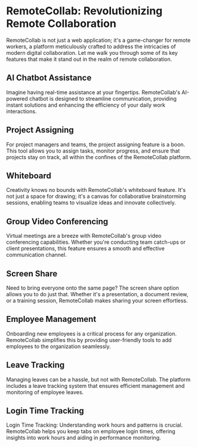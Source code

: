 # RemoteCollab: Revolutionizing Remote Collaboration

RemoteCollab is not just a web application; it's a game-changer for remote workers, a platform meticulously crafted to address the intricacies of modern digital collaboration. Let me walk you through some of its key features that make it stand out in the realm of remote collaboration.

## AI Chatbot Assistance
Imagine having real-time assistance at your fingertips. RemoteCollab's AI-powered chatbot is designed to streamline communication, providing instant solutions and enhancing the efficiency of your daily work interactions.

## Project Assigning
For project managers and teams, the project assigning feature is a boon. This tool allows you to assign tasks, monitor progress, and ensure that projects stay on track, all within the confines of the RemoteCollab platform.

## Whiteboard
Creativity knows no bounds with RemoteCollab's whiteboard feature. It's not just a space for drawing; it's a canvas for collaborative brainstorming sessions, enabling teams to visualize ideas and innovate collectively.

## Group Video Conferencing
Virtual meetings are a breeze with RemoteCollab's group video conferencing capabilities. Whether you're conducting team catch-ups or client presentations, this feature ensures a smooth and effective communication channel.

## Screen Share
Need to bring everyone onto the same page? The screen share option allows you to do just that. Whether it's a presentation, a document review, or a training session, RemoteCollab makes sharing your screen effortless.

## Employee Management
Onboarding new employees is a critical process for any organization. RemoteCollab simplifies this by providing user-friendly tools to add employees to the organization seamlessly.

## Leave Tracking
Managing leaves can be a hassle, but not with RemoteCollab. The platform includes a leave tracking system that ensures efficient management and monitoring of employee leaves.

## Login Time Tracking
Login Time Tracking: Understanding work hours and patterns is crucial. RemoteCollab helps you keep tabs on employee login times, offering insights into work hours and aiding in performance monitoring.
